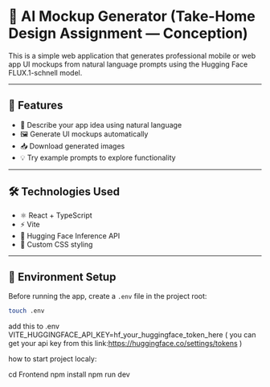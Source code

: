 # 🧠 AI Mockup Generator (Take-Home Design Assignment — Conception)

This is a simple web application that generates professional mobile or web app UI mockups from natural language prompts using the Hugging Face FLUX.1-schnell model.

---

## 🚀 Features

- 🧾 Describe your app idea using natural language
- 🖼️ Generate UI mockups automatically
- 📥 Download generated images
- 💡 Try example prompts to explore functionality

---

## 🛠️ Technologies Used

- ⚛️ React + TypeScript
- ⚡ Vite
- 🧠 Hugging Face Inference API
- 🎨 Custom CSS styling

---

## 🔐 Environment Setup

Before running the app, create a `.env` file in the project root:

```bash
touch .env
```

add this to .env
VITE_HUGGINGFACE_API_KEY=hf_your_huggingface_token_here ( you can get your api key from this link:https://huggingface.co/settings/tokens )

how to start project localy:

cd Frontend
npm install
npm run dev
